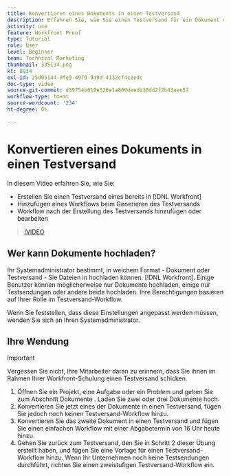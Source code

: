 ```yaml
---
title: Konvertieren eines Dokuments in einen Testversand
description: Erfahren Sie, wie Sie einen Testversand für ein Dokument erstellen, das bereits in [!DNL  Workfront], fügen Sie einen Workflow zu einem Testversand hinzu und fügen Sie einen Workflow nach der Erstellung des Testversands hinzu oder bearbeiten Sie ihn.
activity: use
feature: Workfront Proof
type: Tutorial
role: User
level: Beginner
team: Technical Marketing
thumbnail: 335134.png
kt: 8834
exl-id: 25d05144-9fe9-4979-9a9d-4132cf4c2edc
doc-type: video
source-git-commit: d39754b619e526e1a869deedb38dd2f2b43aee57
workflow-type: tm+mt
source-wordcount: '234'
ht-degree: 0%

---
```


# Konvertieren eines Dokuments in einen Testversand

In diesem Video erfahren Sie, wie Sie:

* Erstellen Sie einen Testversand eines bereits in [!DNL Workfront]
* Hinzufügen eines Workflows beim Generieren des Testversands
* Workflow nach der Erstellung des Testversands hinzufügen oder bearbeiten

>[!VIDEO](https://video.tv.adobe.com/v/335134/?quality=12)


## Wer kann Dokumente hochladen?

Ihr Systemadministrator bestimmt, in welchem Format - Dokument oder Testversand - Sie Dateien in hochladen können. [!DNL Workfront]. Einige Benutzer können möglicherweise nur Dokumente hochladen, einige nur Testsendungen oder andere beide hochladen. Ihre Berechtigungen basieren auf Ihrer Rolle im Testversand-Workflow.

Wenn Sie feststellen, dass diese Einstellungen angepasst werden müssen, wenden Sie sich an Ihren Systemadministrator.

## Ihre Wendung

>[!IMPORTANT]
>
>Vergessen Sie nicht, Ihre Mitarbeiter daran zu erinnern, dass Sie ihnen im Rahmen Ihrer Workfront-Schulung einen Testversand schicken.

1. Öffnen Sie ein Projekt, eine Aufgabe oder ein Problem und gehen Sie zum Abschnitt Dokumente . Laden Sie zwei oder drei Dokumente hoch.
1. Konvertieren Sie jetzt eines der Dokumente in einen Testversand, fügen Sie jedoch noch keinen Testversand-Workflow hinzu.
1. Konvertieren Sie das zweite Dokument in einen Testversand und fügen Sie einen einfachen Workflow mit einer Abgabetermin von 16 Uhr heute hinzu.
1. Gehen Sie zurück zum Testversand, den Sie in Schritt 2 dieser Übung erstellt haben, und fügen Sie eine Vorlage für einen Testversand-Workflow hinzu. Wenn Ihr Unternehmen noch keine Testsendungen durchführt, richten Sie einen zweistufigen Testversand-Workflow ein.


<!--
###Learn more
* Generate a proof for a document
-->
